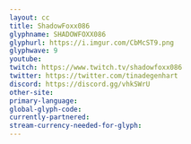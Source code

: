 ```yaml
---
layout: cc
title: ShadowFoxx086
glyphname: SHADOWFOXX086
glyphurl: https://i.imgur.com/CbMcST9.png
glyphwave: 9
youtube: 
twitch: https://www.twitch.tv/shadowfoxx086
twitter: https://twitter.com/tinadegenhart
discord: https://discord.gg/vhkSWrU
other-site: 
primary-language: 
global-glyph-code: 
currently-partnered: 
stream-currency-needed-for-glyph: 
---
```


